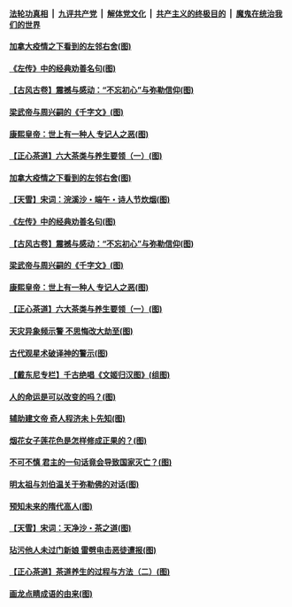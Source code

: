 ####  [法轮功真相](../../../../basic/blob/master/README.md?t=06222059) &nbsp;|&nbsp; [九评共产党](../../../../9ping.md/blob/master/README.md?t=06222059) &nbsp;|&nbsp; [解体党文化](../../../../jtdwh.md/blob/master/README.md?t=06222059)  &nbsp;|&nbsp; [共产主义的终极目的](../../../../gczydzjmd.md/blob/master/README.md?t=06222059) &nbsp;|&nbsp; [魔鬼在统治我们的世界](../../../../mgztzwmdsj.md/blob/master/README.md?t=06222059) 

#### [加拿大疫情之下看到的左邻右舍(图)](../pages/p7/937068.md?t=06222059) 

#### [《左传》中的经典劝善名句(图)](../pages/p7/936916.md?t=06222059) 

#### [【古风古卷】震撼与感动：“不忘初心”与弥勒信仰(图)](../pages/p7/937137.md?t=06222059) 

#### [梁武帝与周兴嗣的《千字文》(图)](../pages/p7/936914.md?t=06222059) 

#### [康熙皇帝：世上有一种人 专记人之恶(图)](../pages/p7/937141.md?t=06222059) 

#### [【正心茶道】六大茶类与养生要领（一）(图)](../pages/p7/936910.md?t=06222059) 

#### [加拿大疫情之下看到的左邻右舍(图)](../pages/p7/937068.md?t=06222059) 

#### [【天雪】宋词：浣溪沙・端午・诗人节炊烟(图)](../pages/p7/937130.md?t=06222059) 

#### [《左传》中的经典劝善名句(图)](../pages/p7/936916.md?t=06222059) 

#### [【古风古卷】震撼与感动：“不忘初心”与弥勒信仰(图)](../pages/p7/937137.md?t=06222059) 

#### [梁武帝与周兴嗣的《千字文》(图)](../pages/p7/936914.md?t=06222059) 

#### [康熙皇帝：世上有一种人 专记人之恶(图)](../pages/p7/937141.md?t=06222059) 

#### [【正心茶道】六大茶类与养生要领（一）(图)](../pages/p7/936910.md?t=06222059) 

#### [天灾异象频示警 不思悔改大劫至(图)](../pages/p7/937076.md?t=06222059) 

#### [古代观星术破译神的警示(图)](../pages/p7/936938.md?t=06222059) 

#### [【戴东尼专栏】千古绝唱《文姬归汉图》(组图)](../pages/p7/933598.md?t=06222059) 

#### [人的命运是可以改变的吗？(图)](../pages/p7/936633.md?t=06222059) 

#### [辅助建文帝 奇人程济未卜先知(图)](../pages/p7/936751.md?t=06222059) 

#### [烟花女子莲花色是怎样修成正果的？(图)](../pages/p7/936627.md?t=06222059) 

#### [不可不慎 君主的一句话竟会导致国家灭亡？(图)](../pages/p7/936921.md?t=06222059) 

#### [明太祖与刘伯温关于弥勒佛的对话(图)](../pages/p7/936918.md?t=06222059) 

#### [预知未来的隋代高人(图)](../pages/p7/936519.md?t=06222059) 

#### [【天雪】宋词：天净沙・茶之道(图)](../pages/p7/936606.md?t=06222059) 

#### [玷污他人未过门新娘 雷劈电击恶徒遭报(图)](../pages/p7/936730.md?t=06222059) 

#### [【正心茶道】茶道养生的过程与方法（二）(图)](../pages/p7/936188.md?t=06222059) 

#### [画龙点睛成语的由来(图)](../pages/p7/936521.md?t=06222059) 

